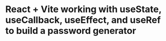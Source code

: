 # React + Vite working with useState, useCallback, useEffect, and useRef to build a password generator
